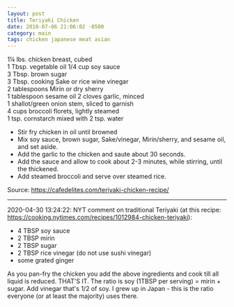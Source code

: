 ```yaml
---
layout: post
title: Teriyaki Chicken
date: 2018-07-06 21:06:02 -0500
category: main
tags: chicken japanese meat asian
---
```

<div class="wprm-recipe-ingredients-container">
<div class="wprm-recipe-ingredient-group">
  
<span class="wprm-recipe-ingredient-amount">1¼</span> lbs. <span class="wprm-recipe-ingredient-unit">chicken breast</span>, cubed  
<span class="wprm-recipe-ingredient-amount">1</span> Tbsp. <span class="wprm-recipe-ingredient-unit">vegetable oil</span><span class="wprm-recipe-ingredient-name">
</span><span class="wprm-recipe-ingredient-amount">1/4</span> <span class="wprm-recipe-ingredient-unit">cup</span><span class="wprm-recipe-ingredient-name"> soy sauce  
</span><span class="wprm-recipe-ingredient-amount">3</span> Tbsp. <span class="wprm-recipe-ingredient-name">brown sugar  
</span><span class="wprm-recipe-ingredient-amount">3</span> Tbsp. cooking Sake or rice wine vinegar  
<span class="wprm-recipe-ingredient-amount">2</span> <span class="wprm-recipe-ingredient-unit">tablespoons</span> <span class="wprm-recipe-ingredient-name">Mirin</span> <span class="wprm-recipe-ingredient-notes">or dry sherry  
</span><span class="wprm-recipe-ingredient-amount">1</span> <span class="wprm-recipe-ingredient-unit">tablespoon</span> <span class="wprm-recipe-ingredient-name">sesame oil</span><span class="wprm-recipe-ingredient-notes">
</span><span class="wprm-recipe-ingredient-amount">2</span> <span class="wprm-recipe-ingredient-unit">cloves garlic, minced  
</span><span class="wprm-recipe-ingredient-amount">1</span> <span class="wprm-recipe-ingredient-name">shallot/green onion stem,</span> <span class="wprm-recipe-ingredient-notes">sliced to garnish  
</span><span class="wprm-recipe-ingredient-amount">4</span> <span class="wprm-recipe-ingredient-unit">cups</span> <span class="wprm-recipe-ingredient-name">broccoli florets,</span> <span class="wprm-recipe-ingredient-notes">lightly steamed  
</span><span class="wprm-recipe-ingredient-amount">1</span> <span class="wprm-recipe-ingredient-unit">tsp.</span> <span class="wprm-recipe-ingredient-name">cornstarch</span> <span class="wprm-recipe-ingredient-notes">mixed with 2 tsp. water</span>
  
</div>
</div>

  * Stir fry chicken in oil until browned
  * Mix soy sauce, brown sugar, Sake/vinegar, Mirin/sherry, and sesame oil, and set aside.
  * Add the garlic to the chicken and saute about 30 seconds.
  * Add the sauce and allow to cook about 2-3 minutes, while stirring, until the thickened.
  * Add steamed broccoli and serve over steamed rice.

Source: <a href="https://cafedelites.com/teriyaki-chicken-recipe/">https://cafedelites.com/teriyaki-chicken-recipe/</a>

---

2020-04-30 13:24:22: NYT comment on traditional Teriyaki (at this recipe:
<https://cooking.nytimes.com/recipes/1012984-chicken-teriyaki>):

* 4 TBSP soy sauce
* 2 TBSP mirin
* 2 TBSP sugar
* 2 TBSP rice vinegar (do not use sushi vinegar)
* some grated ginger

As you pan-fry the chicken you add the above ingredients and cook till all liquid is
reduced. THAT'S IT. The ratio is soy (1TBSP per serving) = mirin + sugar. Add
vinegar that's 1/2 of soy. I grew up in Japan - this is the ratio everyone (or at
least the majority) uses there.
